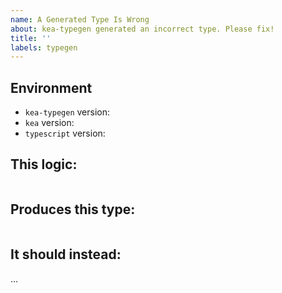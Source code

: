```yaml
---
name: A Generated Type Is Wrong
about: kea-typegen generated an incorrect type. Please fix!
title: ''
labels: typegen
---
```


## Environment

- `kea-typegen` version:
- `kea` version:
- `typescript` version:

## This logic:

```typescript

```

## Produces this type: 

```typescript

```

## It should instead: 

...
